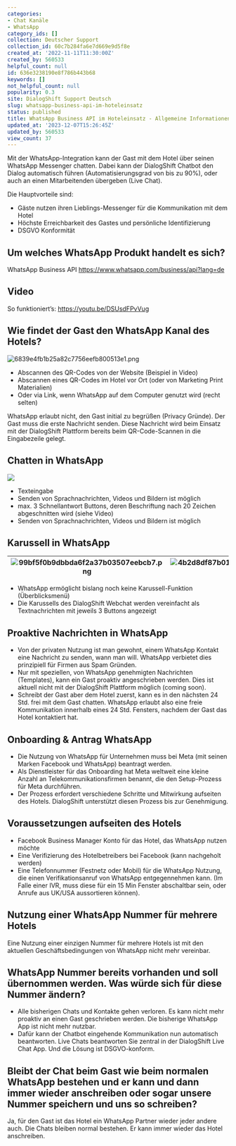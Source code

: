 ```yaml
---
categories:
- Chat Kanäle
- WhatsApp
category_ids: []
collection: Deutscher Support
collection_id: 60c7b284fa6e7d669e9d5f8e
created_at: '2022-11-11T11:30:00Z'
created_by: 560533
helpful_count: null
id: 636e3238190e8f786b443b68
keywords: []
not_helpful_count: null
popularity: 0.3
site: DialogShift Support Deutsch
slug: whatsapp-business-api-im-hoteleinsatz
status: published
title: WhatsApp Business API im Hoteleinsatz - Allgemeine Informationen
updated_at: '2023-12-07T15:26:45Z'
updated_by: 560533
view_count: 37
---
```


Mit der WhatsApp-Integration kann der Gast mit dem Hotel über seinen WhatsApp Messenger chatten. Dabei kann der DialogShift Chatbot den Dialog automatisch führen (Automatisierungsgrad von bis zu 90%), oder auch an einen Mitarbeitenden übergeben (Live Chat).

Die Hauptvorteile sind:

  * Gäste nutzen ihren Lieblings-Messenger für die Kommunikation mit dem Hotel
  * Höchste Erreichbarkeit des Gastes und persönliche Identifizierung
  * DSGVO Konformität



## Um welches WhatsApp Produkt handelt es sich?

WhatsApp Business API <https://www.whatsapp.com/business/api?lang=de>

## Video

So funktioniert’s: <https://youtu.be/DSUsdFPvVug>

## Wie findet der Gast den WhatsApp Kanal des Hotels?

![6839e4fb1b25a82c7756eefb800513e1.png](https://lh4.googleusercontent.com/o5m4ZZV2ZBHoivqyfYFPRhiYqEg0rQsl2dv8O-gWxOQfngGtG_kQ1dvk0HNF_Ypz0Vh1FHMC8FuDPL6ey_hNJFU4pC-vLr1BliEYIiYsEJc70iWPxYNcdCCFYu5GmObxK8pk_A9uGg9fSMTUudtkOAZXzvafMqhCnQxxxI4L1e1Z5aQvk-0Z4Rt8s7fp)

  * Abscannen des QR-Codes von der Website (Beispiel in Video)
  * Abscannen eines QR-Codes im Hotel vor Ort (oder von Marketing Print Materialien)
  * Oder via Link, wenn WhatsApp auf dem Computer genutzt wird (recht selten)



WhatsApp erlaubt nicht, den Gast initial zu begrüßen (Privacy Gründe). Der Gast muss die erste Nachricht senden. Diese Nachricht wird beim Einsatz mit der DialogShift Plattform bereits beim QR-Code-Scannen in die Eingabezeile gelegt. 

## Chatten in WhatsApp

![](https://lh5.googleusercontent.com/Rn-cS4OCf8lGK-euEBfh_lOrkOcvwe9E7p52chxeKsrksdtVdY7Qvlgl0wVkfrxYY9eNyvtvvNv8ZTQeqIila_sx8BGFuG9KE394GFssT_ctMvqD7fcvz07ixzBgr9OGP4rrMyF00yEw1cZ4LLvCcYu2261-LmNk75gkXUqt9kuQ-aNAjejmhlNrDdcI)

  * Texteingabe
  * Senden von Sprachnachrichten, Videos und Bildern ist möglich
  * max. 3 Schnellantwort Buttons, deren Beschriftung nach 20 Zeichen abgeschnitten wird (siehe Video)
  * Senden von Sprachnachrichten, Videos und Bildern ist möglich



## Karussell in WhatsApp

![99bf5f0b9dbbda6f2a37b03507eebcb7.png](https://lh3.googleusercontent.com/gdWtd1gIyIxdDX2XMJVEAjXaxOGwU52-wuxPKqYOQm-rX7YYwKsyOLzc8z9lTw64ZJClYKjgUJ3ryIZwGIC1-GYnVPOAsq9rVdpZ-HenCuNwis_w6zolJi4ts9RkvUaurTSBlb36ee39nvvbH_MgiRKyiDxavHxPiqHNgXBUoDoV_UqkDPVpBUaCAZIT) |  ![4b2d8df87b01b9f353d4e7e83fb002c0.png](https://lh5.googleusercontent.com/lxuNXmrexnwUCrCxtEhamKnREbPjpOqT0Y1wcP9-G9W9SpmzSU9xht2rFjIFBXQ4XftU-cvO3BeXGACxfSzP3tOs6PHSjHOT6j7nPgCm2H-8j1TqBXmKew8bPiQsXFV8dFkD1v_XvZZwdlFbFCm2WjK1_aKcFkJdd1H2vZNN4EQjk8Eg76ImdigcVR6r)  
---|---  
  
  * WhatsApp ermöglicht bislang noch keine Karussell-Funktion (Überblicksmenü)
  * Die Karussells des DialogShift Webchat werden vereinfacht als Textnachrichten mit jeweils 3 Buttons angezeigt



## Proaktive Nachrichten in WhatsApp

  * Von der privaten Nutzung ist man gewohnt, einem WhatsApp Kontakt eine Nachricht zu senden, wann man will. WhatsApp verbietet dies prinzipiell für Firmen aus Spam Gründen.
  * Nur mit speziellen, von WhatsApp genehmigten Nachrichten (Templates), kann ein Gast proaktiv angeschrieben werden. Dies ist aktuell nicht mit der DialogShift Plattform möglich (coming soon).
  * Schreibt der Gast aber dem Hotel zuerst, kann es in den nächsten 24 Std. frei mit dem Gast chatten. WhatsApp erlaubt also eine freie Kommunikation innerhalb eines 24 Std. Fensters, nachdem der Gast das Hotel kontaktiert hat.



## Onboarding & Antrag WhatsApp

  * Die Nutzung von WhatsApp für Unternehmen muss bei Meta (mit seinen Marken Facebook und WhatsApp) beantragt werden. 
  * Als Dienstleister für das Onboarding hat Meta weltweit eine kleine Anzahl an Telekommunikationsfirmen benannt, die den Setup-Prozess für Meta durchführen.
  * Der Prozess erfordert verschiedene Schritte und Mitwirkung aufseiten des Hotels. DialogShift unterstützt diesen Prozess bis zur Genehmigung.



## Voraussetzungen aufseiten des Hotels

  * Facebook Business Manager Konto für das Hotel, das WhatsApp nutzen möchte
  * Eine Verifizierung des Hotelbetreibers bei Facebook (kann nachgeholt werden)
  * Eine Telefonnummer (Festnetz oder Mobil) für die WhatsApp Nutzung, die einen Verifikationsanruf von WhatsApp entgegennehmen kann. (Im Falle einer IVR, muss diese für ein 15 Min Fenster abschaltbar sein, oder Anrufe aus UK/USA aussortieren können). 



## Nutzung einer WhatsApp Nummer für mehrere Hotels

Eine Nutzung einer einzigen Nummer für mehrere Hotels ist mit den aktuellen Geschäftsbedingungen von WhatsApp nicht mehr vereinbar.

## WhatsApp Nummer bereits vorhanden und soll übernommen werden. Was würde sich für diese Nummer ändern?

  * Alle bisherigen Chats und Kontakte gehen verloren. Es kann nicht mehr proaktiv an einen Gast geschrieben werden. Die bisherige WhatsApp App ist nicht mehr nutzbar.
  * Dafür kann der Chatbot eingehende Kommunikation nun automatisch beantworten. Live Chats beantworten Sie zentral in der DialogShift Live Chat App. Und die Lösung ist DSGVO-konform.

  


## Bleibt der Chat beim Gast wie beim normalen WhatsApp bestehen und er kann und dann immer wieder anschreiben oder sogar unsere Nummer speichern und uns so schreiben?

Ja, für den Gast ist das Hotel ein WhatsApp Partner wieder jeder andere auch. Die Chats bleiben normal bestehen. Er kann immer wieder das Hotel anschreiben.